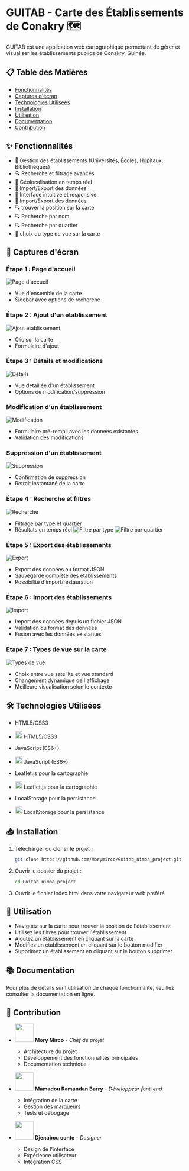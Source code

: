# GUITAB - Carte des Établissements de Conakry 🗺️

GUITAB est une application web cartographique permettant de gérer et visualiser les établissements publics de Conakry, Guinée.

## 📋 Table des Matières

- [Fonctionnalités](#fonctionnalités)
- [Captures d'écran](#captures-décran)
- [Technologies Utilisées](#technologies-utilisées)
- [Installation](#installation)
- [Utilisation](#utilisation)
- [Documentation](#documentation)
- [Contribution](#contribution)

## ✨ Fonctionnalités

- 🏫 Gestion des établissements (Universités, Écoles, Hôpitaux, Bibliothèques)
- 🔍 Recherche et filtrage avancés
- 📍 Géolocalisation en temps réel
- 💾 Import/Export des données
- 🎯 Interface intuitive et responsive
- 📁 Import/Export des données
- 🔍 trouver la position sur la carte
- 🔍 Recherche par nom
- 🔍 Recherche par quartier
- 🎨 choix du type de vue sur la carte

## 📸 Captures d'écran

### Étape 1 : Page d'accueil
![Page d'accueil](screenshots/home.png)
- Vue d'ensemble de la carte
- Sidebar avec options de recherche

### Étape 2 : Ajout d'un établissement
![Ajout établissement](screenshots/add.png)
- Clic sur la carte
- Formulaire d'ajout

### Étape 3 : Détails et modifications
![Détails](screenshots/details.png)
- Vue détaillée d'un établissement
- Options de modification/suppression
### Modification d'un établissement
![Modification](screenshots/edit.png)
- Formulaire pré-rempli avec les données existantes
- Validation des modifications

### Suppression d'un établissement  
![Suppression](screenshots/delete.png)
- Confirmation de suppression
- Retrait instantané de la carte


### Étape 4 : Recherche et filtres
![Recherche](screenshots/search.png)
- Filtrage par type et quartier
- Résultats en temps réel
![Filtre par type](screenshots/filtreparnom.png)
![Filtre par quartier](screenshots/filtreparquartier.png)

### Étape 5 : Export des établissements
![Export](screenshots/export.png)
- Export des données au format JSON
- Sauvegarde complète des établissements
- Possibilité d'import/restauration
### Étape 6 : Import des établissements
![Import](screenshots/import.png)
- Import des données depuis un fichier JSON
- Validation du format des données
- Fusion avec les données existantes
### Étape 7 : Types de vue sur la carte
![Types de vue](screenshots/vues.png)
- Choix entre vue satellite et vue standard
- Changement dynamique de l'affichage
- Meilleure visualisation selon le contexte


## 🛠️ Technologies Utilisées

- HTML5/CSS3
- <img src="https://cdn.jsdelivr.net/gh/devicons/devicon/icons/html5/html5-original.svg" width="20"/> HTML5/CSS3

- JavaScript (ES6+)
- <img src="https://cdn.jsdelivr.net/gh/devicons/devicon/icons/javascript/javascript-original.svg" width="20"/> JavaScript (ES6+)


- Leaflet.js pour la cartographie
- <img src="https://cdn.jsdelivr.net/gh/devicons/devicon/icons/leaflet/leaflet-plain-wordmark.svg" width="20"/> Leaflet.js pour la cartographie
- LocalStorage pour la persistance
- <img src="https://cdn.jsdelivr.net/gh/devicons/devicon/icons/localstorage/localstorage-original.svg" width="20"/> LocalStorage pour la persistance

## 📥 Installation
1. Télécharger ou cloner le projet :
   ```bash
   git clone https://github.com/Morymirco/Guitab_nimba_project.git
   ```

2. Ouvrir le dossier du projet :
   ```bash
   cd Guitab_nimba_project
   ```

3. Ouvrir le fichier index.html dans votre navigateur web préféré

## 🚀 Utilisation

- Naviguez sur la carte pour trouver la position de l'établissement
- Utilisez les filtres pour trouver l'établissement
- Ajoutez un établissement en cliquant sur la carte
- Modifiez un établissement en cliquant sur le bouton modifier
- Supprimez un établissement en cliquant sur le bouton supprimer

## 📚 Documentation

Pour plus de détails sur l'utilisation de chaque fonctionnalité, veuillez consulter la documentation en ligne.

## 👥 Contribution

- <img src="img/mory.jpg" width="50"/> **Mory Mirco** - *Chef de projet*
  - Architecture du projet
  - Développement des fonctionnalités principales
  - Documentation technique

- <img src="img/ramandan.jpg" width="50"/> **Mamadou Ramandan Barry** - *Développeur font-end*
  - Intégration de la carte
  - Gestion des marqueurs
  - Tests et débogage

- <img src="conte.jpg" width="50"/> **Djenabou conte** - *Designer*
  - Design de l'interface
  - Expérience utilisateur
  - Intégration CSS
